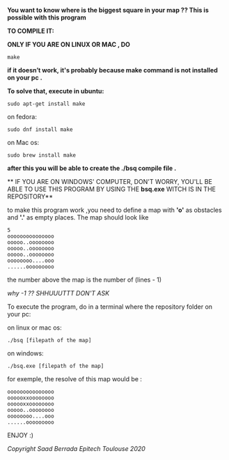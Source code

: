 **You want to know where is the biggest square in your map ?? 
This is possible with this program**

**TO COMPILE IT:**

**ONLY IF YOU ARE ON LINUX OR MAC , DO**
```
make
```
**if it doesn’t work, it's probably because make command is not installed on your pc .**

**To solve that, execute in ubuntu:**
```
sudo apt-get install make
```
on fedora:
```
sudo dnf install make
```
on Mac os:
```
sudo brew install make
```

**after this you will be able to create the ./bsq compile file .**

** IF YOU ARE ON WINDOWS' COMPUTER, DON'T WORRY, YOU'LL BE ABLE TO USE THIS PROGRAM BY USING THE **bsq.exe** WITCH IS IN THE REPOSITORY**

to make this program work ,you need to define a map with **'o'** as obstacles and **'.'** as empty places.
The map should look like 
```
5
ooooooooooooooo
ooooo..oooooooo
ooooo..oooooooo
ooooo..oooooooo
oooooooo....ooo
......ooooooooo
```
the number above the map is the number of (lines - 1)

*why -1 ?? SHHUUUTTT DON'T ASK* 

To execute the program, do in a terminal where the repository folder on your pc:

on linux or mac os:
```
./bsq [filepath of the map]
```
on windows:
```
./bsq.exe [filepath of the map]
```

for exemple, the resolve of this map would be :
```
ooooooooooooooo
oooooxxoooooooo
oooooxxoooooooo
ooooo..oooooooo
oooooooo....ooo
......ooooooooo
```
ENJOY :)

*Copyright Saad Berrada Epitech Toulouse 2020*

